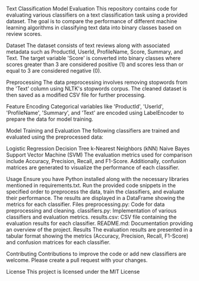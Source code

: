 Text Classification Model Evaluation
This repository contains code for evaluating various classifiers on a text classification task using a provided dataset. The goal is to compare the performance of different machine learning algorithms in classifying text data into binary classes based on review scores.

Dataset
The dataset consists of text reviews along with associated metadata such as ProductId, UserId, ProfileName, Score, Summary, and Text. The target variable 'Score' is converted into binary classes where scores greater than 3 are considered positive (1) and scores less than or equal to 3 are considered negative (0).

Preprocessing
The data preprocessing involves removing stopwords from the 'Text' column using NLTK's stopwords corpus. The cleaned dataset is then saved as a modified CSV file for further processing.

Feature Encoding
Categorical variables like 'ProductId', 'UserId', 'ProfileName', 'Summary', and 'Text' are encoded using LabelEncoder to prepare the data for model training.

Model Training and Evaluation
The following classifiers are trained and evaluated using the preprocessed data:

Logistic Regression
Decision Tree
k-Nearest Neighbors (kNN)
Naive Bayes
Support Vector Machine (SVM)
The evaluation metrics used for comparison include Accuracy, Precision, Recall, and F1-Score. Additionally, confusion matrices are generated to visualize the performance of each classifier.

Usage
Ensure you have Python installed along with the necessary libraries mentioned in requirements.txt.
Run the provided code snippets in the specified order to preprocess the data, train the classifiers, and evaluate their performance.
The results are displayed in a DataFrame showing the metrics for each classifier.
Files
preprocessing.py: Code for data preprocessing and cleaning.
classifiers.py: Implementation of various classifiers and evaluation metrics.
results.csv: CSV file containing the evaluation results for each classifier.
README.md: Documentation providing an overview of the project.
Results
The evaluation results are presented in a tabular format showing the metrics (Accuracy, Precision, Recall, F1-Score) and confusion matrices for each classifier.

Contributing
Contributions to improve the code or add new classifiers are welcome. Please create a pull request with your changes.

License
This project is licensed under the MIT License
